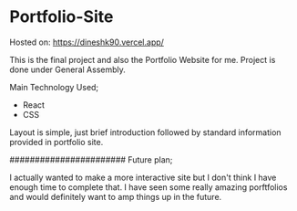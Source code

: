 # Portfolio-Site
Hosted on: https://dineshk90.vercel.app/

This is the final project and also the Portfolio Website for me.
Project is done under General Assembly.


Main Technology Used;
- React
- CSS

Layout is simple, just brief introduction followed by standard information provided in portfolio site.


#######################
Future plan;

I actually wanted to make a more interactive site but I don't think I have enough time to complete that. I have seen some really amazing porftfolios and would definitely want to amp things up in the future.

